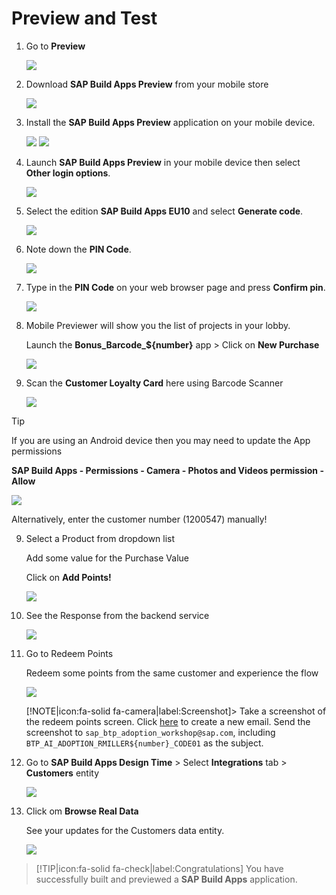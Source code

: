# Preview and Test  

1. Go to **Preview**

    ![](./images/252-6_Screenshot_184.png)

2. Download **SAP Build Apps Preview** from your mobile store

    ![](./images/252-6_Screenshot_185.png)

3. Install the **SAP Build Apps Preview** application on your mobile device.

    ![](./images/252-6_Screenshot_186.png)
    ![](./images/252-6_Screenshot_186-1.png)

3. Launch **SAP Build Apps Preview** in your mobile device then select **Other login options**.

    ![](./images/252-6_Screenshot_187.png)

4. Select the edition **SAP Build Apps EU10** and select **Generate code**.

    ![](./images/252-6_Screenshot_187-1.png)

5. Note down the **PIN Code**.

    ![](./images/252-6_Screenshot_188.png)

6. Type in the **PIN Code** on your web browser page and press **Confirm pin**.

    ![](./images/252-6_Screenshot_189.png)

7. Mobile Previewer will show you the list of projects in your lobby.
   
   Launch the **Bonus_Barcode_${number}** app > Click on **New Purchase**

    ![](./images/252-6_Screenshot_190.png)

8.  Scan the **Customer Loyalty Card** here using Barcode Scanner

    ![](./images/252-6_Screenshot_191.png)

   > [!TIP]
   >If you are using an Android device then you may need to update the App permissions
   >
   >**SAP Build Apps - Permissions - Camera - Photos and Videos permission - Allow**
   >
   > ![](./images/102-7_Preview_9_app.png)
   >
   > Alternatively, enter the customer number (1200547) manually!

9.  Select a Product from dropdown list

    Add some value for the Purchase Value
    
    Click on **Add Points!**

    ![](./images/252-6_Screenshot_192.png)

10. See the Response from the backend service

    ![](./images/252-6_Screenshot_193.png)

11. Go to Redeem Points

    Redeem some points from the same customer and experience the flow

    ![](./images/252-6_Screenshot_194.png)

    [!NOTE|icon:fa-solid fa-camera|label:Screenshot]> Take a screenshot of the redeem points screen. Click <a href="mailto:sap_btp_adoption_workshop@sap.com?subject=BTP_AI_ADOPTION_RMILLER${number}_CODE01&body=Please make sure the subject looks ok, and attach the screenshot before sending.">here</a> to create a new email. Send the screenshot to `sap_btp_adoption_workshop@sap.com`, including `BTP_AI_ADOPTION_RMILLER${number}_CODE01` as the subject.

12. Go to **SAP Build Apps Design Time** > Select **Integrations** tab > **Customers** entity

    ![](./images/252-6_Screenshot_195.png)

13. Click om **Browse Real Data**

    See your updates for the Customers data entity.

    ![](./images/252-6_Screenshot_196.png)

> [!TIP|icon:fa-solid fa-check|label:Congratulations]
You have successfully built and previewed a **SAP Build Apps** application.